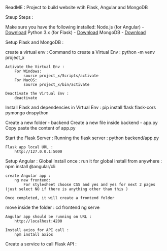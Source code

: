 ReadME : Project to build website wtih Flask, Angular and MongoDB 

Steup Steps : 

Make sure you have the following installed:
    Node.js (for Angular) - [Download](https://nodejs.org/)
    Python 3.x (for Flask) - [Download](https://www.python.org/downloads/)
    MongoDB - [Download](https://www.mongodb.com/try/download/community)

Setup Flask and MongoDB : 

create a virtual env :
    Command to create a Virtual Env :
        python -m venv project_x

    Activate the Virtual Env : 
        For Windows:
            source project_x/Scripts/activate 
        For MacOS:
            source project_x/bin/activate

    Deactivate the Virtual Env : 
        deactivate 

Install Flask and dependencies in Virtual Env : 
    pip install flask flask-cors pymongo dnspython

Create a new folder - backend 
Create a new file inside backend - app.py
Copy paste the content of app.py

Start the Flask Server : 
    Running the flask server :
        python backend/app.py

    Flask app local URL : 
        http://127.0.0.1:5000

Setup Angular :
    Global Install once :
        run it for global install from anywhere :
            npm install @angular/cli 
    
    create Angular app :
        ng new frontend:
            For stylesheet choose CSS and yes and yes for next 2 pages (just select NO if there is anything other than this )

    Once completed, it will create a frontend folder 

move inside the folder :
    cd frontend
    ng serve 

    Angular app should be running on URL :
        http://localhost:4200
    
    Install axios for API call :
        npm install axios

Create a service to call Flask API :
    